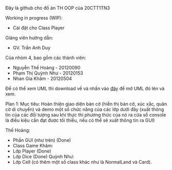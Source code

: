 Đây là github cho đồ án TH OOP của 20CTT1TN3

Working in progress (WIP):
- Cài đặt cho Class Player



Giảng viên hướng dẫn:
- GV. Trần Anh Duy

Của nhóm 4, bao gồm các thành viên:
- Nguyễn Thế Hoàng - 20120090
- Phạm Thị Quỳnh Như - 20120153
- Nhan Gia Khâm - 20120504

Để có thể xem UML thì download về và nhấn vào [đây](https://app.diagrams.net) để mở UML đó lên và xem.



Plan 1:
Mục tiêu: Hoàn thiện giao diện bàn cờ (hiển thị bàn cờ, xúc xắc, quân cờ di chuyển) và demo một số chức năng của các lớp dưới đây (xuất thông tin của các đối tượng sau khi thực thi phương thức của nó ra cửa sổ console là điều kiệu cần đạt được tối thiểu, nếu có thể sẽ xuất thông tin ra GUI)

Thế Hoàng: 
- Phần GUI (như trên) (Done)
- Class Game 
Khâm:
- Lớp Player (Done)
- Lớp Dice (Done)
Quỳnh Như:
- Lớp Cell (có thêm một số class khác như là NormalLand và Card).
